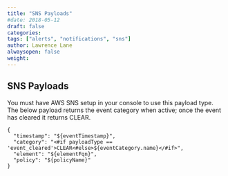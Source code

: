 ```yaml
---
title: "SNS Payloads"
#date: 2018-05-12
draft: false
categories:
tags: ["alerts", "notifications", "sns"]
author: Lawrence Lane
alwaysopen: false
weight:
---
```


## SNS Payloads
You must have AWS SNS setup in your console to use this payload type. The below payload returns the event category when active; once the event has cleared it returns CLEAR.
```
{
  "timestamp": "${eventTimestamp}",
  "category": "<#if payloadType == 'event_cleared'>CLEAR<#else>${eventCategory.name}</#if>",
  "element": "${elementFqn}",
  "policy": "${policyName}"
}
```
